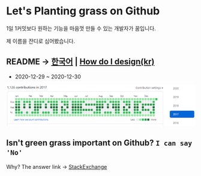 # Let's Planting grass on Github

1일 1커밋보다 원하는 기능을 마음껏 만들 수 있는 개발자가 꿈입니다.

제 이름을 잔디로 심어봤습니다.

## README -> [한국어](./doc/README_kr.md) | [How do I design(kr)](./doc/How_do_I_design.md)

- 2020-12-29 ~ 2020-12-30

![result](photo/result.png)

## Isn't green grass important on Github? `I can say 'No'`

Why? The answer link -> [StackExchange](https://softwareengineering.stackexchange.com/questions/345679/is-daily-commit-and-push-necessary-for-managers-and-supervisors-to-check-my-prog#:~:text=It%20should%20not%20be%20necessary,not%20very%20good%20at%20management.)
